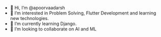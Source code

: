 - 👋 Hi, I’m @apoorvaadarsh
- 👀 I’m interested in Problem Solving, Flutter Development and learning new technologies.
- 🌱 I’m currently learning Django.
- 💞️ I’m looking to collaborate on AI and ML
<!-- - 📫 How to reach me ... -->

<!---
apoorvaadarsh/apoorvaadarsh is a ✨ special ✨ repository because its `README.md` (this file) appears on your GitHub profile.
You can click the Preview link to take a look at your changes.
--->
